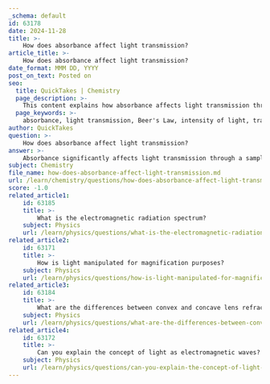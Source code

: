 ```yaml
---
_schema: default
id: 63178
date: 2024-11-28
title: >-
    How does absorbance affect light transmission?
article_title: >-
    How does absorbance affect light transmission?
date_format: MMM DD, YYYY
post_on_text: Posted on
seo:
  title: QuickTakes | Chemistry
  page_description: >-
    This content explains how absorbance affects light transmission through samples, detailing the relationship as described by Beer's Law and its implications in scientific measurements and analysis.
  page_keywords: >-
    absorbance, light transmission, Beer's Law, intensity of light, transmittance, molar absorptivity, spectrophotometry, analytical techniques, microscopy, extinction coefficient
author: QuickTakes
question: >-
    How does absorbance affect light transmission?
answer: >-
    Absorbance significantly affects light transmission through a sample, and this relationship can be quantitatively described using Beer's Law. According to Beer's Law, the absorbance (A) of a sample is related to the intensity of light entering the sample ($I_0$) and the intensity of light transmitted out of the sample ($I_t$) by the equation:\n\n$$\nA = \log \frac{I_0}{I_t}\n$$\n\nThis equation indicates that as absorbance increases, the intensity of transmitted light decreases. Specifically, absorbance is a measure of how much light is absorbed by the sample at a particular wavelength, and it is influenced by factors such as the concentration of the absorbing species, the path length of the light through the sample, and the molar absorptivity (extinction coefficient) of the substance.\n\nThe relationship between absorbance and transmittance (T) is inversely proportional, expressed as:\n\n$$\nA = -\log_{10}(T)\n$$\n\nThis means that if all the light passes through a solution without any absorption, the absorbance is zero, and the percent transmittance is 100%. Conversely, if all the light is absorbed, the absorbance approaches infinity, and the percent transmittance approaches 0%.\n\nIn practical applications, when a sample absorbs light, the amount of light that can pass through it is reduced, which can be measured using a spectrometer. This reduction in light transmission is crucial for various analytical techniques, including microscopy and spectrophotometry, where it allows scientists to deduce the presence and concentration of specific substances within a sample. \n\nIn summary, absorbance directly impacts light transmission: as absorbance increases, light transmission decreases, which is fundamental in understanding the interactions of light with matter in various scientific fields.
subject: Chemistry
file_name: how-does-absorbance-affect-light-transmission.md
url: /learn/chemistry/questions/how-does-absorbance-affect-light-transmission
score: -1.0
related_article1:
    id: 63185
    title: >-
        What is the electromagnetic radiation spectrum?
    subject: Physics
    url: /learn/physics/questions/what-is-the-electromagnetic-radiation-spectrum
related_article2:
    id: 63171
    title: >-
        How is light manipulated for magnification purposes?
    subject: Physics
    url: /learn/physics/questions/how-is-light-manipulated-for-magnification-purposes
related_article3:
    id: 63184
    title: >-
        What are the differences between convex and concave lens refraction?
    subject: Physics
    url: /learn/physics/questions/what-are-the-differences-between-convex-and-concave-lens-refraction
related_article4:
    id: 63172
    title: >-
        Can you explain the concept of light as electromagnetic waves?
    subject: Physics
    url: /learn/physics/questions/can-you-explain-the-concept-of-light-as-electromagnetic-waves
---
```


&nbsp;